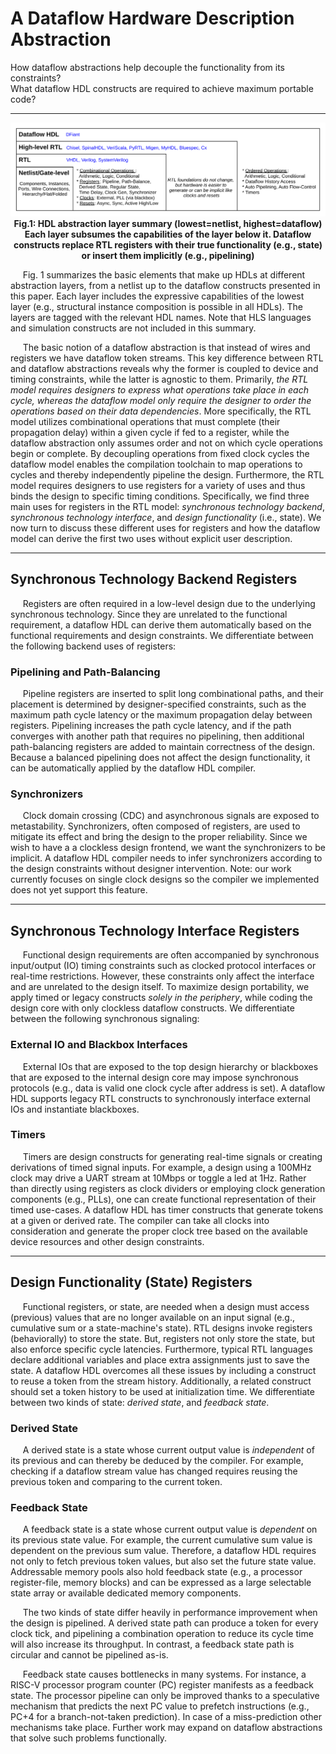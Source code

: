 # A Dataflow Hardware Description Abstraction

<p>
	How dataflow abstractions help decouple the functionality from its constraints? <br>
  What dataflow HDL constructs are required to achieve maximum portable code? 
</p>

---

<p align="center">
  <img src="../dataflow-abstraction/hdl-abstraction.svg"><br>
  <b>Fig.1: HDL abstraction layer summary (lowest=netlist, highest=dataflow)</b><br> 
  <b>Each layer subsumes the capabilities of the layer below it. Dataflow constructs replace RTL registers with their true functionality (e.g., state) or insert them implicitly (e.g., pipelining)</b><br>
</p>



&nbsp;&nbsp;&nbsp;&nbsp; Fig. 1 summarizes the basic elements that make up HDLs at different abstraction layers, from a netlist up to the dataflow constructs presented in this paper. Each layer includes the expressive capabilities of the lowest layer (e.g., structural instance composition is possible in all HDLs). The layers are tagged with the relevant HDL names. Note that HLS languages and simulation constructs are not included in this summary. 

&nbsp;&nbsp;&nbsp;&nbsp; The basic notion of a dataflow abstraction is that instead of wires and registers we have dataflow token streams. This key difference between RTL and dataflow abstractions reveals why the former is coupled to device and timing constraints, while the latter is agnostic to them. Primarily, *the RTL model requires designers to express what operations take place in each cycle, whereas the dataflow model only require the designer to order the operations based on their data dependencies*. More specifically, the RTL model utilizes combinational operations that must complete (their propagation delay) within a given cycle if fed to a register, while the dataflow abstraction only assumes order and not on which cycle operations begin or complete. By decoupling operations from fixed clock cycles the dataflow model enables the compilation toolchain to map operations to cycles and thereby independently pipeline the design. Furthermore, the RTL model requires designers to use registers for a variety of uses and thus binds the design to specific timing conditions. Specifically, we find three main uses for registers in the RTL model: *synchronous technology backend*, *synchronous technology interface*, and *design functionality* (i.e., state). We now turn to discuss these different uses for registers and how the dataflow model can derive the first two uses without explicit user description.

---

## Synchronous Technology Backend Registers
&nbsp;&nbsp;&nbsp;&nbsp; Registers are often required in a low-level design due to the underlying synchronous technology. Since they are unrelated to the functional requirement, a dataflow HDL can derive them automatically based on the functional requirements and design constraints. 
We differentiate between the following backend uses of registers:

### Pipelining and Path-Balancing
&nbsp;&nbsp;&nbsp;&nbsp; Pipeline registers are inserted to split long combinational paths, and their placement is determined by designer-specified constraints, such as the maximum path cycle latency or the maximum propagation delay between registers. Pipelining increases the path cycle latency, and if the path converges with another path that requires no pipelining, then additional path-balancing registers are added to maintain correctness of the design. Because a balanced pipelining does not affect the design functionality, it can be automatically applied by the dataflow HDL compiler.   
### Synchronizers
&nbsp;&nbsp;&nbsp;&nbsp; Clock domain crossing (CDC) and asynchronous signals are exposed to metastability. Synchronizers, often composed of registers, are used to mitigate its effect and bring the design to the proper reliability. Since we wish to have a a clockless design frontend, we want the synchronizers to be implicit. A dataflow HDL compiler needs to infer synchronizers according to the design constraints without designer intervention. Note: our work currently focuses on single clock designs so the compiler we implemented does not yet support this feature.

---

## Synchronous Technology Interface Registers
&nbsp;&nbsp;&nbsp;&nbsp; Functional design requirements are often accompanied by synchronous input/output (IO) timing constraints such as clocked protocol interfaces or real-time restrictions. However, these constraints only affect the interface and are unrelated to the design itself. To maximize design portability, we apply timed or legacy constructs *solely in the periphery*, while coding the design core with only clockless dataflow constructs. We differentiate between the following synchronous signaling:
### External IO and Blackbox Interfaces
&nbsp;&nbsp;&nbsp;&nbsp; External IOs that are exposed to the top design hierarchy or blackboxes that are exposed to the internal design core may impose synchronous protocols (e.g., data is valid one clock cycle after address is set). A dataflow HDL supports legacy RTL constructs to synchronously interface external IOs and instantiate blackboxes. 
### Timers
&nbsp;&nbsp;&nbsp;&nbsp; Timers are design constructs for generating real-time signals or creating derivations of timed signal inputs. For example, a design using a 100MHz clock may drive a UART stream at 10Mbps or toggle a led at 1Hz. Rather than directly using registers as clock dividers or employing clock generation components (e.g., PLLs), one can create functional representation of their timed use-cases. A dataflow HDL has timer constructs that generate tokens at a given or derived rate. The compiler can take all clocks into consideration and generate the proper clock tree based on the available device resources and other design constraints. 

---

## Design Functionality (State) Registers
&nbsp;&nbsp;&nbsp;&nbsp; Functional registers, or state, are needed when a design must access (previous) values that are no longer available on an input signal (e.g., cumulative sum or a state-machine's state). RTL designs invoke registers (behaviorally) to store the state. But, registers not only store the state, but also enforce specific cycle latencies. Furthermore, typical RTL languages declare additional variables and place extra assignments just to save the state. A dataflow HDL overcomes all these issues by including a construct to reuse a token from the stream history. Additionally, a related construct should set a token history to be used at initialization time.
We differentiate between two kinds of state: *derived state*, and *feedback state*. 

### Derived State
&nbsp;&nbsp;&nbsp;&nbsp; A derived state is a state whose current output value is *independent* of its previous and can thereby be deduced by the compiler. For example, checking if a dataflow stream value has changed requires reusing the previous token and comparing to the current token. 

### Feedback State
&nbsp;&nbsp;&nbsp;&nbsp; A feedback state is a state whose current output value is *dependent* on its previous state value. For example, the current cumulative sum value is dependent on the previous sum value. Therefore, a dataflow HDL requires not only to fetch previous token values, but also set the future state value. Addressable memory pools also hold feedback state (e.g., a processor register-file, memory blocks) and can be expressed as a large selectable state array or available dedicated memory components.

&nbsp;&nbsp;&nbsp;&nbsp; The two kinds of state differ heavily in performance improvement when the design is pipelined. A derived state path can produce a token for every clock tick, and pipelining a combination operation to reduce its cycle time will also increase its throughput. In contrast, a feedback state path is circular and cannot be pipelined as-is. 

&nbsp;&nbsp;&nbsp;&nbsp; Feedback state causes bottlenecks in many systems. For instance, a RISC-V processor program counter (PC) register manifests as a feedback state. The processor pipeline can only be improved thanks to a speculative mechanism that predicts the next PC value to prefetch instructions (e.g., PC+4 for a branch-not-taken prediction). In case of a miss-prediction other mechanisms take place. Further work may expand on dataflow abstractions that solve such problems functionally.